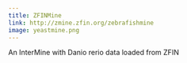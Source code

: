 ```yaml
---
title: ZFINMine
link: http://zmine.zfin.org/zebrafishmine
image: yeastmine.png
---
```

An InterMine with Danio rerio data loaded from ZFIN
